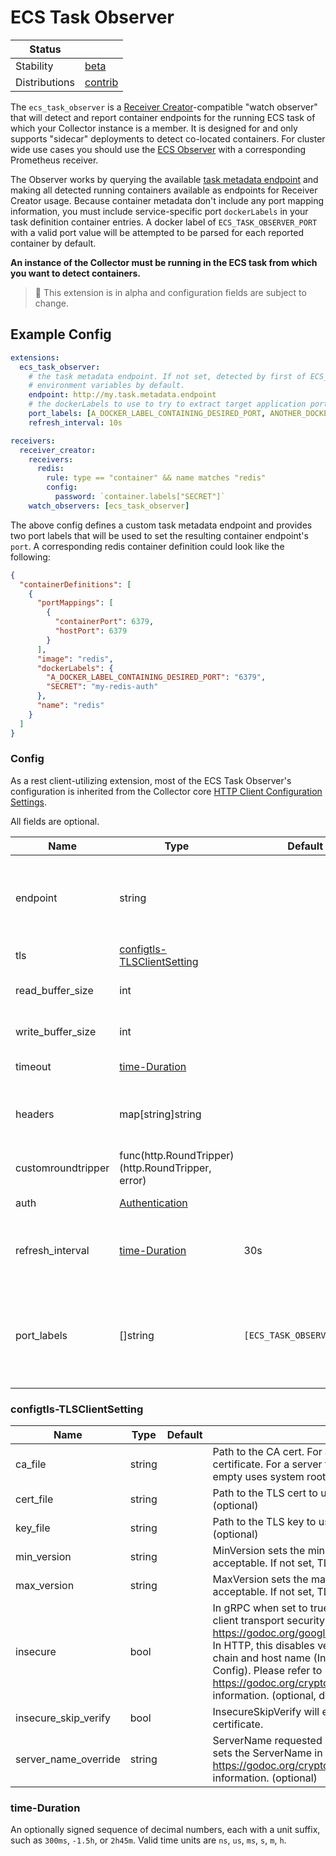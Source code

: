 # ECS Task Observer

<!-- status autogenerated section -->
| Status                   |           |
| ------------------------ |-----------|
| Stability                | [beta]   |
| Distributions            | [contrib] |

[beta]: https://github.com/open-telemetry/opentelemetry-collector#beta
[contrib]: https://github.com/open-telemetry/opentelemetry-collector-releases/tree/main/distributions/otelcol-contrib
<!-- end autogenerated section -->

The `ecs_task_observer` is a [Receiver Creator](../../../receiver/receivercreator/README.md)-compatible "watch observer" that will detect and report
container endpoints for the running ECS task of which your Collector instance is a member. It is designed for and only supports "sidecar" deployments
to detect co-located containers. For cluster wide use cases you should use the [ECS Observer](../ecsobserver/README.md) with a corresponding Prometheus receiver.

The Observer works by querying the available [task metadata endpoint](https://docs.aws.amazon.com/AmazonECS/latest/developerguide/task-metadata-endpoint.html)
and making all detected running containers available as endpoints for Receiver Creator usage. Because container metadata don't include any port mapping information,
you must include service-specific port `dockerLabels` in your task definition container entries. A docker label of `ECS_TASK_OBSERVER_PORT` with a valid port
value will be attempted to be parsed for each reported container by default.

**An instance of the Collector must be running in the ECS task from which you want to detect containers.**

> :construction: This extension is in alpha and configuration fields are subject to change.

## Example Config

```yaml
extensions:
  ecs_task_observer:
    # the task metadata endpoint. If not set, detected by first of ECS_CONTAINER_METADATA_URI_V4 and ECS_CONTAINER_METADATA_URI
    # environment variables by default.
    endpoint: http://my.task.metadata.endpoint
    # the dockerLabels to use to try to extract target application ports. If not set "ECS_TASK_OBSERVER_PORT" will be used by default.
    port_labels: [A_DOCKER_LABEL_CONTAINING_DESIRED_PORT, ANOTHER_DOCKER_LABEL_CONTAINING_DESIRED_PORT]
    refresh_interval: 10s

receivers:
  receiver_creator:
    receivers:
      redis:
        rule: type == "container" && name matches "redis"
        config:
          password: `container.labels["SECRET"]`
    watch_observers: [ecs_task_observer]
```

The above config defines a custom task metadata endpoint and provides two port labels that will be used to set the resulting container endpoint's `port`.
A corresponding redis container definition could look like the following:

```json
{
  "containerDefinitions": [
    {
      "portMappings": [
        {
          "containerPort": 6379,
          "hostPort": 6379
        }
      ],
      "image": "redis",
      "dockerLabels": {
        "A_DOCKER_LABEL_CONTAINING_DESIRED_PORT": "6379",
        "SECRET": "my-redis-auth"
      },
      "name": "redis"
    }
  ]
}
```


### Config

As a rest client-utilizing extension, most of the ECS Task Observer's configuration is inherited from the Collector core
[HTTP Client Configuration Settings](https://github.com/open-telemetry/opentelemetry-collector/blob/main/config/confighttp/README.md#client-configuration).

All fields are optional.

| Name | Type | Default | Docs |
| ---- | ---- | ------- | ---- |
| endpoint |string| <no value> | The task metadata endpoint, detected from first of `ECS_CONTAINER_METADATA_URI_V4` and `ECS_CONTAINER_METADATA_URI` environment variables by default |
| tls |[configtls-TLSClientSetting](#configtls-tlsclientsetting)| <no value> | TLSSetting struct exposes TLS client configuration.  |
| read_buffer_size |int| <no value> | ReadBufferSize for HTTP client. See http.Transport.ReadBufferSize.  |
| write_buffer_size |int| <no value> | WriteBufferSize for HTTP client. See http.Transport.WriteBufferSize.  |
| timeout |[time-Duration](#time-duration)| <no value> | Timeout parameter configures `http.Client.Timeout`.  |
| headers |map[string]string| <no value> | Additional headers attached to each HTTP request sent by the client. Existing header values are overwritten if collision happens.  |
| customroundtripper |func(http.RoundTripper) (http.RoundTripper, error)| <no value> | Custom Round Tripper to allow for individual components to intercept HTTP requests  |
| auth |[Authentication]| <no value> | Auth configuration for outgoing HTTP calls.  |
| refresh_interval |[time-Duration](#time-duration)| 30s | RefreshInterval determines the frequency at which the observer needs to poll for collecting new information about task containers.  |
| port_labels |[]string| `[ECS_TASK_OBSERVER_PORT]` | PortLabels is a list of container Docker labels from which to obtain the observed Endpoint port. The first label with valid port found will be used.  If no PortLabels provided, default of ECS_TASK_OBSERVER_PORT will be used.  |

### configtls-TLSClientSetting

| Name | Type | Default | Docs |
| ---- | ---- | ------- | ---- |
| ca_file |string| <no value> | Path to the CA cert. For a client this verifies the server certificate. For a server this verifies client certificates. If empty uses system root CA. (optional)  |
| cert_file |string| <no value> | Path to the TLS cert to use for TLS required connections. (optional)  |
| key_file |string| <no value> | Path to the TLS key to use for TLS required connections. (optional)  |
| min_version |string| <no value> | MinVersion sets the minimum TLS version that is acceptable. If not set, TLS 1.0 is used. (optional)  |
| max_version |string| <no value> | MaxVersion sets the maximum TLS version that is acceptable. If not set, TLS 1.3 is used. (optional)  |
| insecure |bool| <no value> | In gRPC when set to true, this is used to disable the client transport security. See https://godoc.org/google.golang.org/grpc#WithInsecure. In HTTP, this disables verifying the server's certificate chain and host name (InsecureSkipVerify in the tls Config). Please refer to https://godoc.org/crypto/tls#Config for more information. (optional, default false)  |
| insecure_skip_verify |bool| <no value> | InsecureSkipVerify will enable TLS but not verify the certificate.  |
| server_name_override |string| <no value> | ServerName requested by client for virtual hosting. This sets the ServerName in the TLSConfig. Please refer to https://godoc.org/crypto/tls#Config for more information. (optional)  |

### time-Duration
An optionally signed sequence of decimal numbers, each with a unit suffix, such as `300ms`, `-1.5h`, or `2h45m`. Valid time units are `ns`, `us`, `ms`, `s`, `m`, `h`.

[Authentication]: https://github.com/open-telemetry/opentelemetry-collector/tree/main/config/configauth